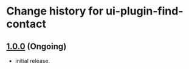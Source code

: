 # Change history for ui-plugin-find-contact

## [1.0.0](https://github.com/folio-org/ui-plugin-find-contact/tree/v1.0.0) (Ongoing)

* initial release.
